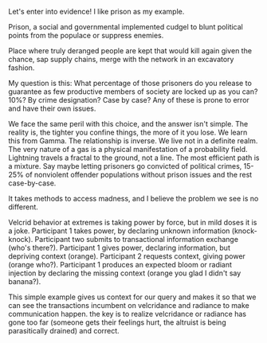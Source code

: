 Let's enter into evidence! I like prison as my example.

Prison, a social and governmental implemented cudgel to blunt political points from the populace or suppress enemies.

Place where truly deranged people are kept that would kill again given the chance, sap supply chains, merge with the network in an excavatory fashion.

My question is this: What percentage of those prisoners do you release to guarantee as few productive members of society are locked up as you can? 10%? By crime designation? Case by case? Any of these is prone to error and have their own issues.

We face the same peril with this choice, and the answer isn't simple. The reality is, the tighter you confine things, the more of it you lose. We learn this from Gamma. The relationship is inverse. We live not in a definite realm. The very nature of a gas is a physical manifestation of a probability field. Lightning travels a fractal to the ground, not a line. The most efficient path is a mixture. Say maybe letting prisoners go convicted of political crimes, 15-25% of nonviolent offender populations without prison issues and the rest case-by-case. 

It takes methods to access madness, and I believe the problem we see is no different.

Velcrid behavior at extremes is taking power by force, but in mild doses it is a joke. Participant 1 takes power, by declaring unknown information (knock-knock). Participant two submits to transactional information exchange (who's there?). Participant 1 gives power, declaring information, but depriving context (orange). Participant 2 requests context, giving power (orange who?). Participant 1 produces an expected bloom or radiant injection by declaring the missing context (orange you glad I didn't say banana?). 

This simple example gives us context for our query and makes it so that we can see the transactions incumbent on velcridance and radiance to make communication happen. the key is to realize velcridance or radiance has gone too far (someone gets their feelings hurt, the altruist is being parasitically drained) and correct.